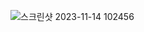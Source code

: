 ![스크린샷 2023-11-14 102456](https://github.com/leejunhyun989898/Homework/assets/127359781/ca0830c9-e329-4352-9970-25825cab49c1)
